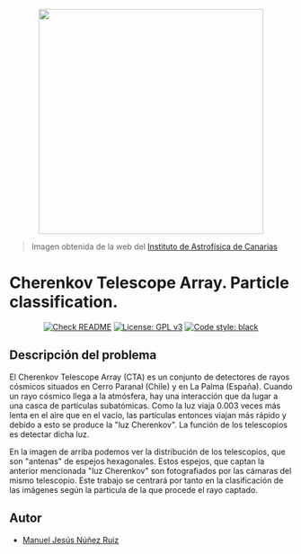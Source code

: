 <p align="center">
    <img width="400" height="400" src="https://www.iac.es/sites/default/files/styles/color/public/images/project/CTADiv.jpg?itok=QrLOeVSx">
</p>

> Imagen obtenida de la web del [Instituto de Astrofísica de Canarias](https://www.iac.es/es/proyectos/iactec-grandes-telescopios-cherenkov-telescope-array-cta)

# Cherenkov Telescope Array. Particle classification.
<p align="center">
    <a href="https://github.com/ManuelJNunez/TFG/workflows/Comprueba%20README/badge.svg"><img alt="Check README" src="https://github.com/ManuelJNunez/TFG/workflows/Comprueba%20README/badge.svg"></a>
    <a href="https://www.gnu.org/licenses/gpl-3.0"><img alt="License: GPL v3" src="https://img.shields.io/badge/License-GPLv3-blue.svg"></a>
    <a href="https://github.com/psf/black"><img alt = "Code style: black" src="https://img.shields.io/badge/code%20style-black-000000.svg"></a>
</p>

## Descripción del problema

El Cherenkov Telescope Array (CTA) es un conjunto de detectores de rayos cósmicos situados en Cerro Paranal (Chile) y en La Palma (España). Cuando un rayo cósmico llega a la atmósfera, hay una interacción que da lugar a una casca de partículas subatómicas. Como la luz viaja 0.003 veces más lenta en el aire que en el vacío, las partículas entonces viajan más rápido y debido a esto se produce la "luz Cherenkov". La función de los telescopios es detectar dicha luz.

En la imagen de arriba podemos ver la distribución de los telescopios, que son "antenas" de espejos hexagonales. Estos espejos, que captan la anterior mencionada "luz Cherenkov" son fotografiados por las cámaras del mismo telescopio. Este trabajo se centrará por tanto en la clasificación de las imágenes según la partícula de la que procede el rayo captado.

## Autor
- [Manuel Jesús Núñez Ruiz](https://github.com/ManuelJNunez)
